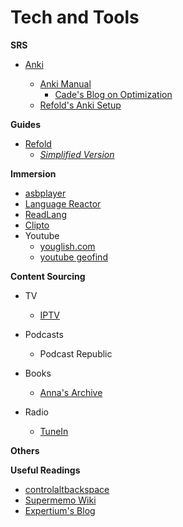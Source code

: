 # Tech and Tools


**SRS**

- [Anki](https://apps.ankiweb.net/)
    
    
    
    - [Anki Manual](https://docs.ankiweb.net/#/)
        - [Cade's Blog on Optimization](https://cademcniven.com/posts/20210410/)
    - [Refold's Anki Setup](https://refold.la/roadmap/stage-1/a/anki-setup)
    

**Guides**

- [Refold](https://refold.la/roadmap)
    - [*Simplified Version*](https://refold.la/simplified)

**Immersion**

- [asbplayer](https://killergerbah.github.io/asbplayer/)
- [Language Reactor](https://www.languagereactor.com/)
- [ReadLang](https://readlang.com)
- [Clipto](https://clipto.pro/)
- Youtube
    - [youglish.com](http://youglish.com)
    - [youtube geofind](https://mattw.io/youtube-geofind/location)

**Content Sourcing**

- TV
    - [IPTV](https://github.com/iptv-org/iptv)
    
- Podcasts
    - Podcast Republic

- Books
    - [Anna's Archive](http://annas-archive.org)
    
- Radio
    - [TuneIn](https://tunein.com/radio/languages/)

**Others**

**Useful Readings**

- [controlaltbackspace](https://controlaltbackspace.org/categories/memory/)
- [Supermemo Wiki](https://supermemo.guru/wiki/SuperMemo_Guru)
- [Expertium's Blog](https://expertium.github.io)
